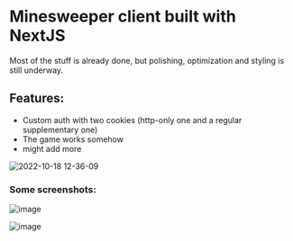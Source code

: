 # Minesweeper client built with NextJS

Most of the stuff is already done, but polishing, optimization and styling is still underway.

## Features:
- Custom auth with two cookies (http-only one and a regular supplementary one)
- The game works somehow
- might add more

![2022-10-18 12-36-09](https://user-images.githubusercontent.com/110892040/196395200-0b78e535-988c-40b8-98f7-166af5f5c711.gif)

### Some screenshots:

![image](https://user-images.githubusercontent.com/110892040/196381799-d33e13b6-a179-4deb-b8c6-5e250615e8e2.png)

![image](https://user-images.githubusercontent.com/110892040/196382258-4b2d64ac-9e0c-4c3b-8366-4fdc453e3fa0.png)

